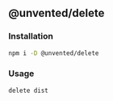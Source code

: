 ## @unvented/delete

### Installation

```bash
npm i -D @unvented/delete
```

### Usage

```bash
delete dist
```
